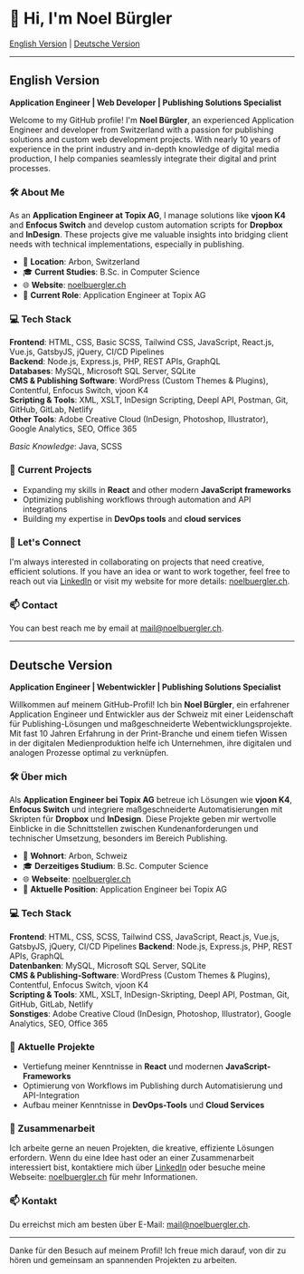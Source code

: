 # 👋 Hi, I'm Noel Bürgler

[English Version](#english-version) | [Deutsche Version](#deutsche-version)

---

## English Version

**Application Engineer | Web Developer | Publishing Solutions Specialist**

Welcome to my GitHub profile! I'm **Noel Bürgler**, an experienced Application Engineer and developer from Switzerland with a passion for publishing solutions and custom web development projects. With nearly 10 years of experience in the print industry and in-depth knowledge of digital media production, I help companies seamlessly integrate their digital and print processes.

### 🛠️ About Me
As an **Application Engineer at Topix AG**, I manage solutions like **vjoon K4** and **Enfocus Switch** and develop custom automation scripts for **Dropbox** and **InDesign**. These projects give me valuable insights into bridging client needs with technical implementations, especially in publishing.

- 📍 **Location**: Arbon, Switzerland
- 🎓 **Current Studies**: B.Sc. in Computer Science
- 🌐 **Website**: [noelbuergler.ch](https://noelbuergler.ch)
- 💼 **Current Role**: Application Engineer at Topix AG

### 💻 Tech Stack

**Frontend**: HTML, CSS, Basic SCSS, Tailwind CSS, JavaScript, React.js, Vue.js, GatsbyJS, jQuery, CI/CD Pipelines  
**Backend**: Node.js, Express.js, PHP, REST APIs, GraphQL  
**Databases**: MySQL, Microsoft SQL Server, SQLite  
**CMS & Publishing Software**: WordPress (Custom Themes & Plugins), Contentful, Enfocus Switch, vjoon K4  
**Scripting & Tools**: XML, XSLT, InDesign Scripting, Deepl API, Postman, Git, GitHub, GitLab, Netlify  
**Other Tools**: Adobe Creative Cloud (InDesign, Photoshop, Illustrator), Google Analytics, SEO, Office 365  

*Basic Knowledge*: Java, SCSS

### 🌱 Current Projects
- Expanding my skills in **React** and other modern **JavaScript frameworks**
- Optimizing publishing workflows through automation and API integrations
- Building my expertise in **DevOps tools** and **cloud services**

### 🤝 Let's Connect
I'm always interested in collaborating on projects that need creative, efficient solutions. If you have an idea or want to work together, feel free to reach out via [LinkedIn](https://www.linkedin.com/in/noel-b%C3%BCrgler-662b2118b/) or visit my website for more details: [noelbuergler.ch](https://noelbuergler.ch).

### 📫 Contact
You can best reach me by email at [mail@noelbuergler.ch](mailto:mail@noelbuergler.ch).

---

## Deutsche Version

**Application Engineer | Webentwickler | Publishing Solutions Specialist**

Willkommen auf meinem GitHub-Profil! Ich bin **Noel Bürgler**, ein erfahrener Application Engineer und Entwickler aus der Schweiz mit einer Leidenschaft für Publishing-Lösungen und maßgeschneiderte Webentwicklungsprojekte. Mit fast 10 Jahren Erfahrung in der Print-Branche und einem tiefen Wissen in der digitalen Medienproduktion helfe ich Unternehmen, ihre digitalen und analogen Prozesse optimal zu verknüpfen.

### 🛠️ Über mich
Als **Application Engineer bei Topix AG** betreue ich Lösungen wie **vjoon K4**, **Enfocus Switch** und integriere maßgeschneiderte Automatisierungen mit Skripten für **Dropbox** und **InDesign**. Diese Projekte geben mir wertvolle Einblicke in die Schnittstellen zwischen Kundenanforderungen und technischer Umsetzung, besonders im Bereich Publishing.

- 📍 **Wohnort**: Arbon, Schweiz
- 🎓 **Derzeitiges Studium**: B.Sc. Computer Science
- 🌐 **Webseite**: [noelbuergler.ch](https://noelbuergler.ch)
- 💼 **Aktuelle Position**: Application Engineer bei Topix AG

### 💻 Tech Stack

**Frontend**: HTML, CSS, SCSS, Tailwind CSS, JavaScript, React.js, Vue.js, GatsbyJS, jQuery, CI/CD Pipelines
**Backend**: Node.js, Express.js, PHP, REST APIs, GraphQL  
**Datenbanken**: MySQL, Microsoft SQL Server, SQLite  
**CMS & Publishing-Software**: WordPress (Custom Themes & Plugins), Contentful, Enfocus Switch, vjoon K4  
**Scripting & Tools**: XML, XSLT, InDesign-Skripting, Deepl API, Postman, Git, GitHub, GitLab, Netlify  
**Sonstiges**: Adobe Creative Cloud (InDesign, Photoshop, Illustrator), Google Analytics, SEO, Office 365  

### 🌱 Aktuelle Projekte
- Vertiefung meiner Kenntnisse in **React** und modernen **JavaScript-Frameworks**
- Optimierung von Workflows im Publishing durch Automatisierung und API-Integration
- Aufbau meiner Kenntnisse in **DevOps-Tools** und **Cloud Services**

### 🤝 Zusammenarbeit
Ich arbeite gerne an neuen Projekten, die kreative, effiziente Lösungen erfordern. Wenn du eine Idee hast oder an einer Zusammenarbeit interessiert bist, kontaktiere mich über [LinkedIn](https://www.linkedin.com/in/noel-b%C3%BCrgler-662b2118b/) oder besuche meine Webseite: [noelbuergler.ch](https://noelbuergler.ch) für mehr Informationen.

### 📫 Kontakt
Du erreichst mich am besten über E-Mail: [mail@noelbuergler.ch](mailto:mail@noelbuergler.ch).

---

Danke für den Besuch auf meinem Profil! Ich freue mich darauf, von dir zu hören und gemeinsam an spannenden Projekten zu arbeiten.
